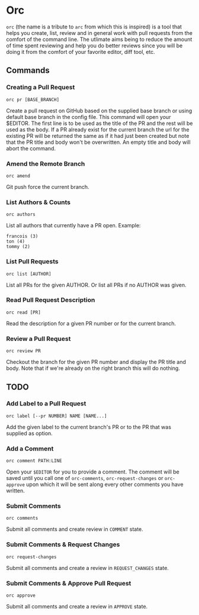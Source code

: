 # Orc

`orc` (the name is a tribute to `arc` from which this is inspired) is a tool that helps you create, list, review and in general work with pull requests from the comfort of the command line. The utlimate aims being to reduce the amount of time spent reviewing and help you do better reviews since you will be doing it from the comfort of your favorite editor, diff tool, etc.

## Commands

### Creating a Pull Request

```
orc pr [BASE_BRANCH]
```

Create a pull request on GitHub based on the supplied base branch or using default base branch in the config file. This command will open your $EDITOR. The first line is to be used as the title of the PR and the rest will be used as the body. If a PR already exist for the current branch the url for the existing PR will be returned the same as if it had just been created but note that the PR title and body won't be overwritten. An empty title and body will abort the command.

### Amend the Remote Branch

```
orc amend
```

Git push force the current branch.

### List Authors & Counts

```
orc authors
```

List all authors that currently have a PR open. Example:

```
francois (3)
ton (4)
tommy (2)
```

### List Pull Requests

```
orc list [AUTHOR]
```

List all PRs for the given AUTHOR. Or list all PRs if no AUTHOR was given.

### Read Pull Request Description

```
orc read [PR]
```

Read the description for a given PR number or for the current branch.

### Review a Pull Request

```
orc review PR
```

Checkout the branch for the given PR number and display the PR title and body. Note that if we're already on the right branch this will do nothing.

## TODO

### Add Label to a Pull Request

```
orc label [--pr NUMBER] NAME [NAME...]
```

Add the given label to the current branch's PR or to the PR that was supplied as option.

### Add a Comment

```
orc comment PATH:LINE
```

Open your `$EDITOR` for you to provide a comment. The comment will be saved until you call one of `orc-comments`, `orc-request-changes` or `orc-approve` upon which it will be sent along every other comments you have written.

### Submit Comments

```
orc comments
```

Submit all comments and create review in `COMMENT` state.

### Submit Comments & Request Changes

```
orc request-changes
```

Submit all comments and create a review in `REQUEST_CHANGES` state.

### Submit Comments & Approve Pull Request

```
orc approve
```

Submit all comments and create a review in `APPROVE` state.
